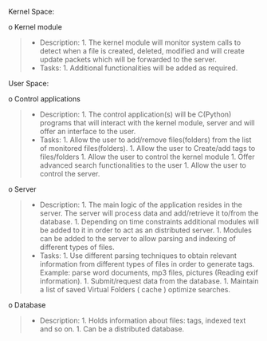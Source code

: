 Kernel Space:

o Kernel module
> + Description:
    1. The kernel module will monitor system calls to detect when a file is created, deleted, modified and will create update packets which will be forwarded to the server.
> + Tasks:
    1. Additional functionalities will be added as required.



User Space:

o Control applications
> + Description:
    1. The control application(s) will be C(Python) programs that will interact with the kernel module, server and will offer an interface to the user.
> + Tasks:
    1. Allow the user to add/remove files(folders) from the list of monitored files(folders).
    1. Allow the user to Create/add tags to files/folders
    1. Allow the user to control the kernel module
    1. Offer advanced search functionalities to the user
    1. Allow the user to control the server.

o Server
> + Description:
    1. The main logic of the application resides in the server. The server will process data and add/retrieve it to/from the database.
    1. Depending on time constraints additional modules will be added to it in order to act as an distributed server.
    1. Modules can be added to the server to allow parsing and indexing of different types of files.
> + Tasks:
    1. Use different parsing techniques to obtain relevant information from different types of files in order to generate tags. Example: parse  word documents, mp3 files, pictures (Reading exif information).
    1. Submit/request data from the database.
    1. Maintain a list of saved Virtual Folders ( cache ) optimize searches.

o Database
> + Description:
    1. Holds information about files: tags, indexed text and so on.
    1. Can be a distributed database.
